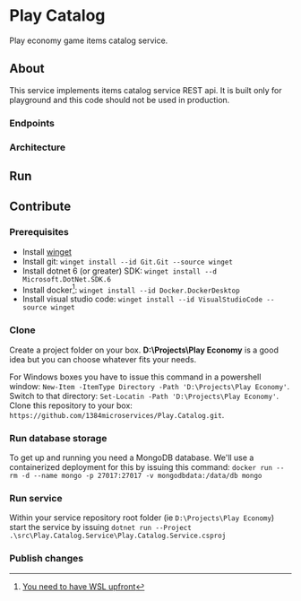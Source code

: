 # Play Catalog
Play economy game items catalog service.

## About
This service implements items catalog service REST api.
It is built only for playground and this code should not be used in production.

### Endpoints

### Architecture

## Run

## Contribute
### Prerequisites
* Install [winget](https://learn.microsoft.com/en-us/windows/package-manager/winget/)
* Install git: `winget install --id Git.Git --source winget`
* Install dotnet 6 (or greater) SDK: `winget install --d Microsoft.DotNet.SDK.6`
* Install docker[^wsl]: `winget install --id Docker.DockerDesktop`
* Install visual studio code: `winget install --id VisualStudioCode --source winget`

### Clone
Create a project folder on your box. **D:\Projects\Play Economy** is a good idea but you can choose whatever fits your needs.

For Windows boxes you have to issue this command in a powershell window: `New-Item -ItemType Directory -Path 'D:\Projects\Play Economy'`. Switch to that directory: `Set-Locatin -Path 'D:\Projects\Play Economy'`. Clone this repository to your box: `https://github.com/1384microservices/Play.Catalog.git`.

### Run database storage
To get up and running you need a MongoDB database. We'll use a containerized deployment for this by issuing this command: `docker run --rm -d --name mongo -p 27017:27017 -v mongodbdata:/data/db mongo`

### Run service
Within your service repository root folder (ie `D:\Projects\Play Economy`) start the service by issuing `dotnet run --Project .\src\Play.Catalog.Service\Play.Catalog.Service.csproj`

### Publish changes



[^wsl]:[You need to have WSL upfront](https://learn.microsoft.com/en-us/windows/wsl/)